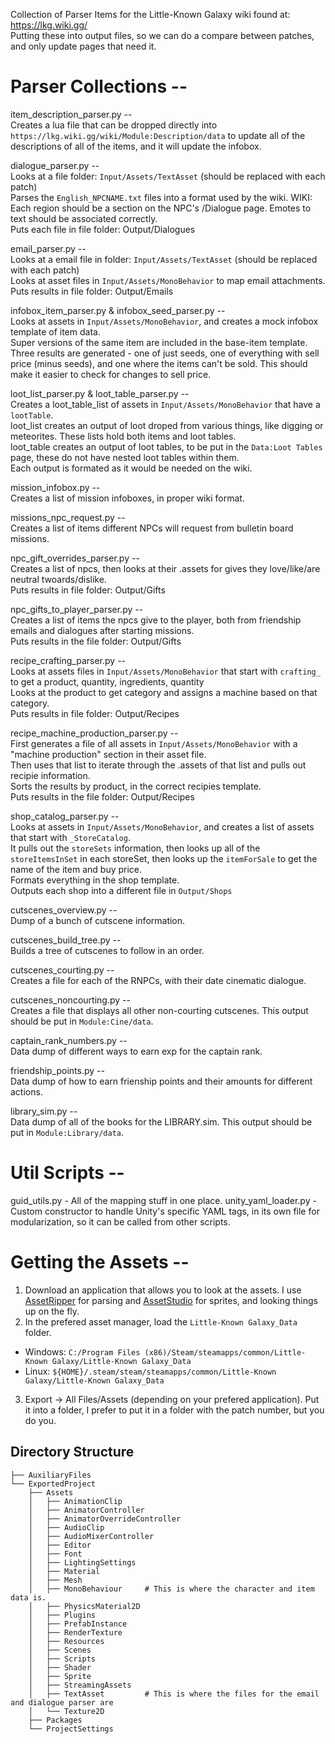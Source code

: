 Collection of Parser Items for the Little-Known Galaxy wiki found at: https://lkg.wiki.gg/ <br>
Putting these into output files, so we can do a compare between patches, and only update pages that need it.

# Parser Collections --
item_description_parser.py --<br>
  Creates a lua file that can be dropped directly into `https://lkg.wiki.gg/wiki/Module:Description/data` to update all of the descriptions of all of the items, and it will update the infobox.
  
dialogue_parser.py -- <br>
  Looks at a file folder: `Input/Assets/TextAsset` (should be replaced with each patch)<br>
  Parses the `English_NPCNAME.txt` files into a format used by the wiki. WIKI: Each region should be a section on the NPC's /Dialogue page. Emotes to text should be associated correctly.<br>
  Puts each file in file folder: Output/Dialogues<br>

email_parser.py -- <br>
  Looks at a email file in folder: `Input/Assets/TextAsset` (should be replaced with each patch)<br>
  Looks at asset files in `Input/Assets/MonoBehavior` to map email attachments.<br>
  Puts results in file folder: Output/Emails<br>

infobox_item_parser.py & infobox_seed_parser.py --<br>
  Looks at assets in `Input/Assets/MonoBehavior`, and creates a mock infobox template of item data.<br>
  Super versions of the same item are included in the base-item template.<br>
  Three results are generated - one of just seeds, one of everything with sell price (minus seeds), and one where the items can't be sold. This should make it easier to check for changes to sell price. <br>

loot_list_parser.py & loot_table_parser.py -- <br>
  Creates a loot_table_list of assets in `Input/Assets/MonoBehavior` that have a `lootTable`.<br>
  loot_list creates an output of loot droped from various things, like digging or meteorites. These lists hold both items and loot tables.<br>
  loot_table creates an output of loot tables, to be put in the `Data:Loot Tables` page, these do not have nested loot tables within them.<br>
  Each output is formated as it would be needed on the wiki.<br>

mission_infobox.py --<br>
  Creates a list of mission infoboxes, in proper wiki format.<br>

missions_npc_request.py --<br>
  Creates a list of items different NPCs will request from bulletin board missions.<br>

npc_gift_overrides_parser.py --<br>
  Creates a list of npcs, then looks at their .assets for gives they love/like/are neutral twoards/dislike.<br>
  Puts results in file folder: Output/Gifts<br>

npc_gifts_to_player_parser.py --<br>
  Creates a list of items the npcs give to the player, both from friendship emails and dialogues after starting missions.<br>
  Puts results in the file folder: Output/Gifts<br>

recipe_crafting_parser.py --<br>
  Looks at assets files in `Input/Assets/MonoBehavior` that start with `crafting_` to get a product, quantity, ingredients, quantity<br>
  Looks at the product to get category and assigns a machine based on that category.<br>
  Puts results in file folder: Output/Recipes<br>

recipe_machine_production_parser.py --<br>
  First generates a file of all assets in `Input/Assets/MonoBehavior` with a "machine production" section in their asset file.<br>
  Then uses that list to iterate through the .assets of that list and pulls out recipie information. <br>
  Sorts the results by product, in the correct recipies template. <br>
  Puts results in the file folder: Output/Recipes<br>

shop_catalog_parser.py --<br>
  Looks at assets in `Input/Assets/MonoBehavior`, and creates a list of assets that start with `_StoreCatalog`.<br>
  It pulls out the `storeSets` information, then looks up all of the `storeItemsInSet` in each storeSet, then looks up the `itemForSale` to get the name of the item and buy price.<br>
  Formats everything in the shop template.<br>
  Outputs each shop into a different file in `Output/Shops`<br>

cutscenes_overview.py --<br>
  Dump of a bunch of cutscene information.

cutscenes_build_tree.py --<br>
  Builds a tree of cutscenes to follow in an order.

cutscenes_courting.py --<br>
  Creates a file for each of the RNPCs, with their date cinematic dialogue.

cutscenes_noncourting.py --<br>
  Creates a file that displays all other non-courting cutscenes. This output should be put in `Module:Cine/data`.

captain_rank_numbers.py --<br>
  Data dump of different ways to earn exp for the captain rank.

friendship_points.py --<br>
  Data dump of how to earn frienship points and their amounts for different actions.

library_sim.py --<br>
  Data dump of all of the books for the LIBRARY.sim. This output should be put in `Module:Library/data`.

# Util Scripts --<br>
guid_utils.py - All of the mapping stuff in one place.
unity_yaml_loader.py - Custom constructor to handle Unity's specific YAML tags, in its own file for modularization, so it can be called from other scripts.

# Getting the Assets --
1. Download an application that allows you to look at the assets. I use [AssetRipper](https://github.com/AssetRipper/AssetRipper) for parsing and [AssetStudio](https://github.com/Perfare/AssetStudio) for sprites, and looking things up on the fly.
2. In the prefered asset manager, load the `Little-Known Galaxy_Data` folder.
  * Windows: `C:/Program Files (x86)/Steam/steamapps/common/Little-Known Galaxy/Little-Known Galaxy_Data`
  * Linux: `${HOME}/.steam/steam/steamapps/common/Little-Known Galaxy/Little-Known Galaxy_Data`
3. Export -> All Files/Assets (depending on your prefered application). Put it into a folder, I prefer to put it in a folder with the patch number, but you do  you.

## Directory Structure
```
├── AuxiliaryFiles
└── ExportedProject
    ├── Assets
    │   ├── AnimationClip
    │   ├── AnimatorController
    │   ├── AnimatorOverrideController
    │   ├── AudioClip
    │   ├── AudioMixerController
    │   ├── Editor
    │   ├── Font
    │   ├── LightingSettings
    │   ├── Material
    │   ├── Mesh
    │   ├── MonoBehaviour     # This is where the character and item data is.
    │   ├── PhysicsMaterial2D
    │   ├── Plugins
    │   ├── PrefabInstance
    │   ├── RenderTexture
    │   ├── Resources
    │   ├── Scenes
    │   ├── Scripts                  
    │   ├── Shader
    │   ├── Sprite
    │   ├── StreamingAssets
    │   ├── TextAsset         # This is where the files for the email and dialogue parser are
    │   └── Texture2D
    ├── Packages
    └── ProjectSettings
```